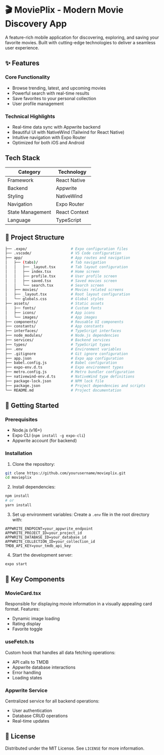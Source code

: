 # 🎬 MoviePlix - Modern Movie Discovery App

A feature-rich mobile application for discovering, exploring, and saving your favorite movies. Built with cutting-edge technologies to deliver a seamless user experience.

## ✨ Features

### Core Functionality
-  Browse trending, latest, and upcoming movies
-  Powerful search with real-time results
-  Save favorites to your personal collection
-  User profile management

### Technical Highlights
-  Real-time data sync with Appwrite backend
-  Beautiful UI with NativeWind (Tailwind for React Native)
-  Intuitive navigation with Expo Router
-  Optimized for both iOS and Android

##  Tech Stack

| Category          | Technology       |
|-------------------|------------------|
| Framework         | React Native     |
| Backend           | Appwrite         |
| Styling           | NativeWind       |
| Navigation        | Expo Router      |
| State Management  | React Context    |
| Language          | TypeScript       |

## 📂 Project Structure

```bash
├── .expo/                    # Expo configuration files
├── .vscode/                  # VS Code configuration
├── app/                      # App routes and navigation
│   ├── (tabs)/               # Tab navigation
│   │   ├── _layout.tsx       # Tab layout configuration
│   │   ├── index.tsx         # Home screen
│   │   ├── profile.tsx       # User profile screen
│   │   ├── saved.tsx         # Saved movies screen
│   │   └── search.tsx        # Search screen
│   ├── movies/               # Movies related screens
│   ├── _layout.tsx           # Root layout configuration
│   └── globals.css           # Global styles
├── assets/                   # Static assets
│   ├── fonts/                # Custom fonts
│   ├── icons/                # App icons
│   └── images/               # App images
├── components/               # Reusable UI components
├── constants/                # App constants
├── interfaces/               # TypeScript interfaces
├── node_modules/             # Node.js dependencies
├── services/                 # Backend services
├── types/                    # TypeScript types
├── .env                      # Environment variables
├── .gitignore                # Git ignore configuration
├── app.json                  # Expo app configuration
├── babel.config.js           # Babel configuration
├── expo-env.d.ts             # Expo environment types
├── metro.config.js           # Metro bundler configuration
├── nativewind-env.d.ts       # NativeWind type definitions
├── package-lock.json         # NPM lock file
├── package.json              # Project dependencies and scripts
└── README.md                 # Project documentation           
```

## 🚀 Getting Started

### Prerequisites
- Node.js (v16+)
- Expo CLI (`npm install -g expo-cli`)
- Appwrite account (for backend)

### Installation

1. Clone the repository:
```bash
git clone https://github.com/yourusername/movieplix.git
cd movieplix
```

2. Install dependencies:
```bash
npm install
# or
yarn install
```

3. Set up environment variables:
   Create a `.env` file in the root directory with:
```env
APPWRITE_ENDPOINT=your_appwrite_endpoint
APPWRITE_PROJECT_ID=your_project_id
APPWRITE_DATABASE_ID=your_database_id
APPWRITE_COLLECTION_ID=your_collection_id
TMDB_API_KEY=your_tmdb_api_key
```

4. Start the development server:
```bash
expo start
```

## 🧠 Key Components

### MovieCard.tsx
Responsible for displaying movie information in a visually appealing card format. Features:
- Dynamic image loading
- Rating display
- Favorite toggle

### useFetch.ts
Custom hook that handles all data fetching operations:
- API calls to TMDB
- Appwrite database interactions
- Error handling
- Loading states

### Appwrite Service
Centralized service for all backend operations:
- User authentication
- Database CRUD operations
- Real-time updates

## 📄 License

Distributed under the MIT License. See `LICENSE` for more information.
